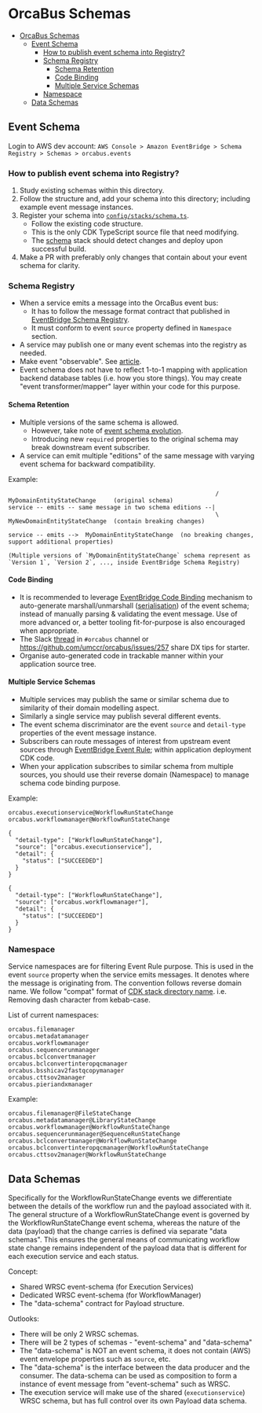 # OrcaBus Schemas

- [OrcaBus Schemas](#orcabus-schemas)
  - [Event Schema](#event-schema)
    - [How to publish event schema into Registry?](#how-to-publish-event-schema-into-registry)
    - [Schema Registry](#schema-registry)
      - [Schema Retention](#schema-retention)
      - [Code Binding](#code-binding)
      - [Multiple Service Schemas](#multiple-service-schemas)
    - [Namespace](#namespace)
  - [Data Schemas](#data-schemas)


## Event Schema

Login to AWS dev account: `AWS Console > Amazon EventBridge > Schema Registry > Schemas > orcabus.events`

### How to publish event schema into Registry?

1. Study existing schemas within this directory.
2. Follow the structure and, add your schema into this directory; including example event message instances.
3. Register your schema into [`config/stacks/schema.ts`](../../config/stacks/schema.ts).
   - Follow the existing code structure. 
   - This is the only CDK TypeScript source file that need modifying.
   - The [schema](../../lib/workload/stateless/stacks/schema/README.md) stack should detect changes and deploy upon successful build. 
4. Make a PR with preferably only changes that contain about your event schema for clarity.

### Schema Registry

- When a service emits a message into the OrcaBus event bus:
  - It has to follow the message format contract that published in [EventBridge Schema Registry](https://www.google.com/search?q=EventBridge+schema+registry).
  - It must conform to event `source` property defined in `Namespace` section.
- A service may publish one or many event schemas into the registry as needed.
- Make event "observable". See [article](https://community.aws/content/2dhVUFPH16jZbhZfUB73aRVJ5uD/eventbridge-schema-registry-best-practices?lang=en).
- Event schema does not have to reflect 1-to-1 mapping with application backend database tables (i.e. how you store things). You may create "event transformer/mapper" layer within your code for this purpose.

#### Schema Retention

- Multiple versions of the same schema is allowed.
  - However, take note of [event schema evolution](https://www.google.com/search?q=event+schema+evolution). 
  - Introducing new `required` properties to the original schema may break downstream event subscriber. 
- A service can emit multiple "editions" of the same message with varying event schema for backward compatibility.

Example:

```
                                                           / MyDomainEntityStateChange     (original schema)
service -- emits -- same message in two schema editions --|  
                                                           \ MyNewDomainEntityStateChange  (contain breaking changes)
```

```
service -- emits -->  MyDomainEntityStateChange  (no breaking changes, support additional properties)

(Multiple versions of `MyDomainEntityStateChange` schema represent as `Version 1`, `Version 2`, ..., inside EventBridge Schema Registry)
```

#### Code Binding

- It is recommended to leverage [EventBridge Code Binding](https://docs.aws.amazon.com/eventbridge/latest/userguide/eb-schema-code-bindings.html) mechanism to auto-generate marshall/unmarshall ([serialisation](https://www.google.com/search?q=serialisation)) of the event schema; instead of manually parsing & validating the event message. Use of more advanced or, a better tooling fit-for-purpose is also encouraged when appropriate.
- The Slack [thread](https://umccr.slack.com/archives/C03ABJTSN7J/p1714731324414679) in `#orcabus` channel or https://github.com/umccr/orcabus/issues/257 share DX tips for starter.
- Organise auto-generated code in trackable manner within your application source tree. 

#### Multiple Service Schemas

- Multiple services may publish the same or similar schema due to similarity of their domain modelling aspect.
- Similarly a single service may publish several different events.
- The event schema discriminator are the event `source` and `detail-type` properties of the event message instance.
- Subscribers can route messages of interest from upstream event sources through [EventBridge Event Rule](https://www.google.com/search?q=eventbridge+event+rule); within application deployment CDK code.
- When your application subscribes to similar schema from multiple sources, you should use their reverse domain (Namespace) to manage schema code binding purpose.

Example:

```
orcabus.executionservice@WorkflowRunStateChange
orcabus.workflowmanager@WorkflowRunStateChange
```

```
{
  "detail-type": ["WorkflowRunStateChange"],
  "source": ["orcabus.executionservice"],
  "detail": {
    "status": ["SUCCEEDED"]
  }
}
```
```
{
  "detail-type": ["WorkflowRunStateChange"],
  "source": ["orcabus.workflowmanager"],
  "detail": {
    "status": ["SUCCEEDED"]
  }
}
```


### Namespace

Service namespaces are for filtering Event Rule purpose. This is used in the event `source` property when the service emits messages. It denotes where the message is originating from. The convention follows reverse domain name. We follow "compat" format of [CDK stack directory name](../../lib/workload/stateless/stacks). i.e. Removing dash character from kebab-case.

List of current namespaces:
```
orcabus.filemanager
orcabus.metadatamanager
orcabus.workflowmanager
orcabus.sequencerunmanager
orcabus.bclconvertmanager
orcabus.bclconvertinteropqcmanager
orcabus.bsshicav2fastqcopymanager
orcabus.cttsov2manager
orcabus.pieriandxmanager
```

Example:

```
orcabus.filemanager@FileStateChange
orcabus.metadatamanager@LibraryStateChange
orcabus.workflowmanager@WorkflowRunStateChange
orcabus.sequencerunmanager@SequenceRunStateChange
orcabus.bclconvertmanager@WorkflowRunStateChange
orcabus.bclconvertinteropqcmanager@WorkflowRunStateChange
orcabus.cttsov2manager@WorkflowRunStateChange
```

## Data Schemas

Specifically for the WorkflowRunStateChange events we differentiate between the details of the workflow run and the payload associated with it.
The general structure of a WorkflowRunStateChange event is governed by the WorkflowRunStateChange event schema, whereas the nature of the data (payload) that the change carries is defined via separate "data schemas".
This ensures the general means of communicating workflow state change remains independent of the payload data that is different for each execution service and each status.

Concept:

- Shared WRSC event-schema (for Execution Services)
- Dedicated WRSC event-schema (for WorkflowManager)
- The "data-schema" contract for Payload structure. 

Outlooks:

- There will be only 2 WRSC schemas.
- There will be 2 types of schemas - "event-schema" and "data-schema"
- The "data-schema" is NOT an event schema, it does not contain (AWS) event envelope properties such as `source`, etc.
- The "data-schema" is the interface between the data producer and the consumer. The data-schema can be used as composition to form a instance of event message from "event-schema" such as WRSC.
- The execution service will make use of the shared (`executionservice`) WRSC schema, but has full control over its own Payload data schema.

